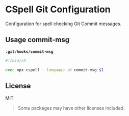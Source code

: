 # CSpell Git Configuration

Configuration for spell checking Git Commit messages.

<!--- @@inject: ../../static/requirements.md --->

<!--- @@inject: ./static/install.md --->

<!--- @@inject: ../../static/contributing.md --->

## Usage commit-msg

**`.git/hooks/commit-msg`**

```sh
#!/bin/sh

exec npx cspell --language-id commit-msg $1
```

## License

MIT

> Some packages may have other licenses included.

<!--- @@inject: ../../static/footer.md --->
